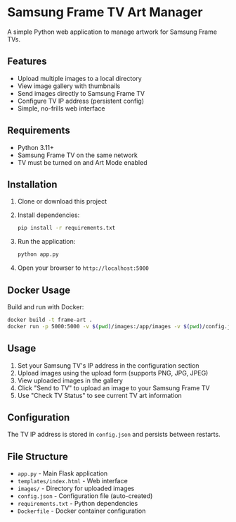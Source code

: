 # Samsung Frame TV Art Manager

A simple Python web application to manage artwork for Samsung Frame TVs.

## Features

- Upload multiple images to a local directory
- View image gallery with thumbnails 
- Send images directly to Samsung Frame TV
- Configure TV IP address (persistent config)
- Simple, no-frills web interface

## Requirements

- Python 3.11+
- Samsung Frame TV on the same network
- TV must be turned on and Art Mode enabled

## Installation

1. Clone or download this project
2. Install dependencies:
   ```bash
   pip install -r requirements.txt
   ```

3. Run the application:
   ```bash
   python app.py
   ```

4. Open your browser to `http://localhost:5000`

## Docker Usage

Build and run with Docker:

```bash
docker build -t frame-art .
docker run -p 5000:5000 -v $(pwd)/images:/app/images -v $(pwd)/config.json:/app/config.json frame-art
```

## Usage

1. Set your Samsung TV's IP address in the configuration section
2. Upload images using the upload form (supports PNG, JPG, JPEG)
3. View uploaded images in the gallery
4. Click "Send to TV" to upload an image to your Samsung Frame TV
5. Use "Check TV Status" to see current TV art information

## Configuration

The TV IP address is stored in `config.json` and persists between restarts.

## File Structure

- `app.py` - Main Flask application
- `templates/index.html` - Web interface
- `images/` - Directory for uploaded images
- `config.json` - Configuration file (auto-created)
- `requirements.txt` - Python dependencies
- `Dockerfile` - Docker container configuration